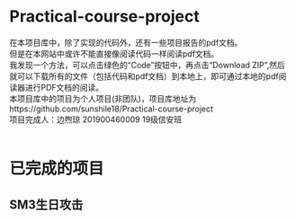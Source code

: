 # Practical-course-project
在本项目库中，除了实现的代码外，还有一些项目报告的pdf文档。<br>
但是在本网站中或许不能直接像阅读代码一样阅读pdf文档。<br>
我发现一个方法，可以点击绿色的“Code”按钮中，再点击“Download ZIP”,然后就可以下载所有的文件（包括代码和pdf文档）到本地上，即可通过本地的pdf阅读器进行PDF文档的阅读。<br>
本项目库中的项目为个人项目(非团队)，项目库地址为https://github.com/sunshile18/Practical-course-project  <br>
项目完成人：边煦琼 201900460009 19级信安班 <br><br>

# 已完成的项目
## SM3生日攻击
### 
